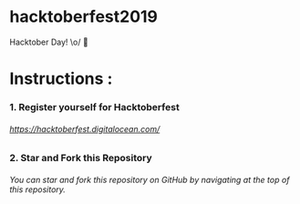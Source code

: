 # hacktoberfest2019
Hacktober Day! \o/ 🎉

# Instructions :


### 1. Register yourself for Hacktoberfest
###### https://hacktoberfest.digitalocean.com/


### 2. Star and Fork this Repository
###### You can star and fork this repository on GitHub by navigating at the top of this repository.

